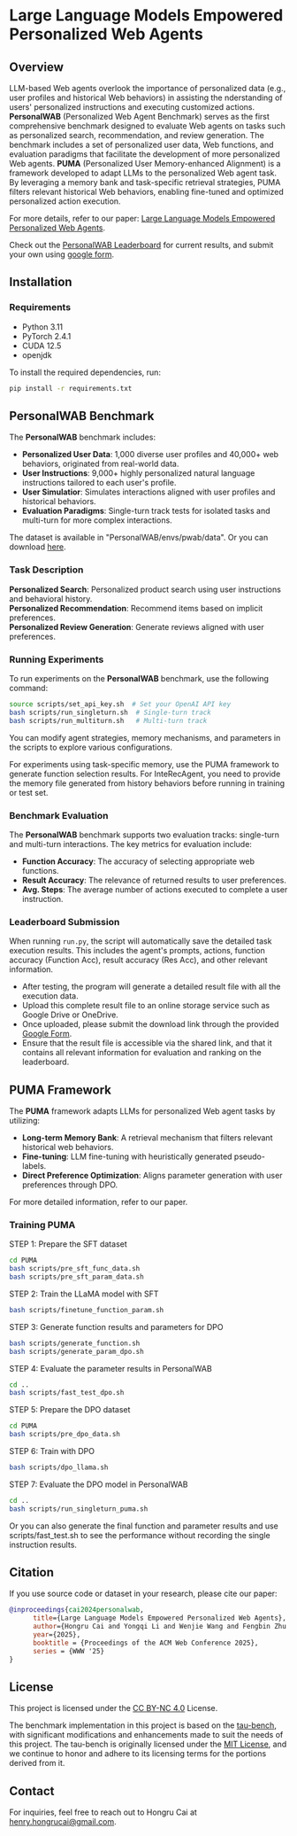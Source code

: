 # Large Language Models Empowered Personalized Web Agents

## Overview

LLM-based Web agents overlook the importance of personalized data (e.g., user profiles and historical Web behaviors) in assisting the nderstanding of users' personalized instructions and executing customized actions. **PersonalWAB** (Personalized Web Agent Benchmark) serves as the first comprehensive benchmark designed to evaluate Web agents on tasks such as personalized search, recommendation, and review generation. The benchmark includes a set of personalized user data, Web functions, and evaluation paradigms that facilitate the development of more personalized Web agents.
**PUMA** (Personalized User Memory-enhanced Alignment) is a framework developed to adapt LLMs to the personalized Web agent task. By leveraging a memory bank and task-specific retrieval strategies, PUMA filters relevant historical Web behaviors, enabling fine-tuned and optimized personalized action execution.

For more details, refer to our paper: [Large Language Models Empowered Personalized Web Agents](https://arxiv.org/abs/2410.17236).

Check out the [PersonalWAB Leaderboard](https://hongrucai.github.io/PersonalWAB/leaderboard) for current results, and submit your own using [google form](https://forms.gle/UQdxUG8f28xbRd5Z8).


## Installation

### Requirements

- Python 3.11
- PyTorch 2.4.1
- CUDA 12.5
- openjdk

To install the required dependencies, run:
```bash
pip install -r requirements.txt
```


## PersonalWAB Benchmark

The **PersonalWAB** benchmark includes:

- **Personalized User Data**: 1,000 diverse user profiles and 40,000+ web behaviors, originated from real-world data.
- **User Instructions**: 9,000+ highly personalized natural language instructions tailored to each user's profile.
- **User Simulatior**: Simulates interactions aligned with user profiles and historical behaviors.
- **Evaluation Paradigms**:  Single-turn track tests for isolated tasks and multi-turn for more complex interactions.

The dataset is available in "PersonalWAB/envs/pwab/data". Or you can download [here](https://hongrucai.github.io/PersonalWAB/download).

### Task Description

**Personalized Search**: Personalized product search using user instructions and behavioral history.  
**Personalized Recommendation**: Recommend items based on implicit preferences.  
**Personalized Review Generation**: Generate reviews aligned with user preferences.

### Running Experiments 

To run experiments on the **PersonalWAB** benchmark, use the following command:

```bash
source scripts/set_api_key.sh  # Set your OpenAI API key
bash scripts/run_singleturn.sh  # Single-turn track
bash scripts/run_multiturn.sh   # Multi-turn track
```

You can modify agent strategies, memory mechanisms, and parameters in the scripts to explore various configurations.

For experiments using task-specific memory, use the PUMA framework to generate function selection results. For InteRecAgent, you need to provide the memory file generated from history behaviors before running in training or test set.

### Benchmark Evaluation

The **PersonalWAB** benchmark supports two evaluation tracks: single-turn and multi-turn interactions. The key metrics for evaluation include:

- **Function Accuracy**: The accuracy of selecting appropriate web functions.
- **Result Accuracy**: The relevance of returned results to user preferences.
- **Avg. Steps**: The average number of actions executed to complete a user instruction.

### Leaderboard Submission

When running `run.py`, the script will automatically save the detailed task execution results. This includes the agent's prompts, actions, function accuracy (Function Acc), result accuracy (Res Acc), and other relevant information.

- After testing, the program will generate a detailed result file with all the execution data.
- Upload this complete result file to an online storage service such as Google Drive or OneDrive.
- Once uploaded, please submit the download link through the provided [Google Form](https://forms.gle/UQdxUG8f28xbRd5Z8).
- Ensure that the result file is accessible via the shared link, and that it contains all relevant information for evaluation and ranking on the leaderboard.


## PUMA Framework

The **PUMA** framework adapts LLMs for personalized Web agent tasks by utilizing:

- **Long-term Memory Bank**: A retrieval mechanism that filters relevant historical web behaviors.
- **Fine-tuning**: LLM fine-tuning with heuristically generated pseudo-labels.
- **Direct Preference Optimization**: Aligns parameter generation with user preferences through DPO.

For more detailed information, refer to our paper.

### Training PUMA

STEP 1: Prepare the SFT dataset  
```bash
cd PUMA
bash scripts/pre_sft_func_data.sh
bash scripts/pre_sft_param_data.sh
```
STEP 2: Train the LLaMA model with SFT  
```bash
bash scripts/finetune_function_param.sh
```
STEP 3: Generate function results and parameters for DPO  
```bash
bash scripts/generate_function.sh
bash scripts/generate_param_dpo.sh
```
STEP 4: Evaluate the parameter results in PersonalWAB  
```bash
cd ..
bash scripts/fast_test_dpo.sh
```
STEP 5: Prepare the DPO dataset  
```bash
cd PUMA
bash scripts/pre_dpo_data.sh
```
STEP 6: Train with DPO    
```bash
bash scripts/dpo_llama.sh
```
STEP 7: Evaluate the DPO model in PersonalWAB  
```bash
cd ..
bash scripts/run_singleturn_puma.sh
```
Or you can also generate the final function and parameter results and use scripts/fast_test.sh to see the performance without recording the single instruction results.

## Citation

If you use source code or dataset in your research, please cite our paper:
```bibtex
@inproceedings{cai2024personalwab,
      title={Large Language Models Empowered Personalized Web Agents}, 
      author={Hongru Cai and Yongqi Li and Wenjie Wang and Fengbin Zhu and Xiaoyu Shen and Wenjie Li and Tat-Seng Chua},
      year={2025},
      booktitle = {Proceedings of the ACM Web Conference 2025},
      series = {WWW '25}
}
```

## License

This project is licensed under the [CC BY-NC 4.0](https://creativecommons.org/licenses/by-nc/4.0/) License.

The benchmark implementation in this project is based on the [tau-bench](https://github.com/sierra-research/tau-bench), with significant modifications and enhancements made to suit the needs of this project. The tau-bench is originally licensed under the [MIT License](https://github.com/sierra-research/tau-bench?tab=MIT-1-ov-file), and we continue to honor and adhere to its licensing terms for the portions derived from it.

## Contact

For inquiries, feel free to reach out to Hongru Cai at [henry.hongrucai@gmail.com](mailto:henry.hongrucai@gmail.com).

